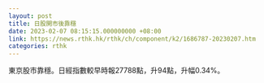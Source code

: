 ```yaml
---
layout: post
title: 日股開市後靠穩
date: 2023-02-07 08:15:15.000000000 +08:00
link: https://news.rthk.hk/rthk/ch/component/k2/1686787-20230207.htm
categories: rthk
---
```


東京股市靠穩。日經指數較早時報27788點，升94點，升幅0.34%。
